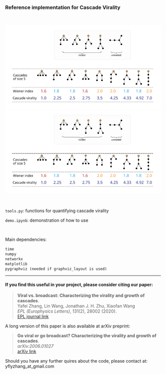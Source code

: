 ### Reference implementation for Cascade Virality
<br/>



![Cascade virality](cascade_virality.svg)
<img src="cascade_virality.svg" width="800" />


<br/>

`tools.py`: functions for quantifying cascade virality

`demo.ipynb`: demonstration of how to use

<br/>

Main dependencies:
```
time
numpy
networkx
matplotlib
pygraphviz (needed if graphviz_layout is used)
```



---
#### If you find this useful in your project, please consider citing our paper:
> **Viral vs. broadcast: Characterizing the virality and growth of cascades**. <br/>
Yafei Zhang, Lin Wang, Jonathan J. H. Zhu, Xiaofan Wang <br/>
<em>EPL (Europhysics Letters)</em>, 131(2), 28002 (2020). <br/>
[EPL journal link](https://iopscience.iop.org/article/10.1209/0295-5075/131/28002/meta)

A long version of this paper is also available at arXiv preprint:
> **Go viral or go broadcast? Characterizing the virality and growth of cascades**. <br/>
<em>arXiv:2006.01027</em> <br/>
[arXiv link](https://arxiv.org/abs/2006.01027)

Should you have any further quires about the code, please contact at: yflyzhang_at_gmail.com
